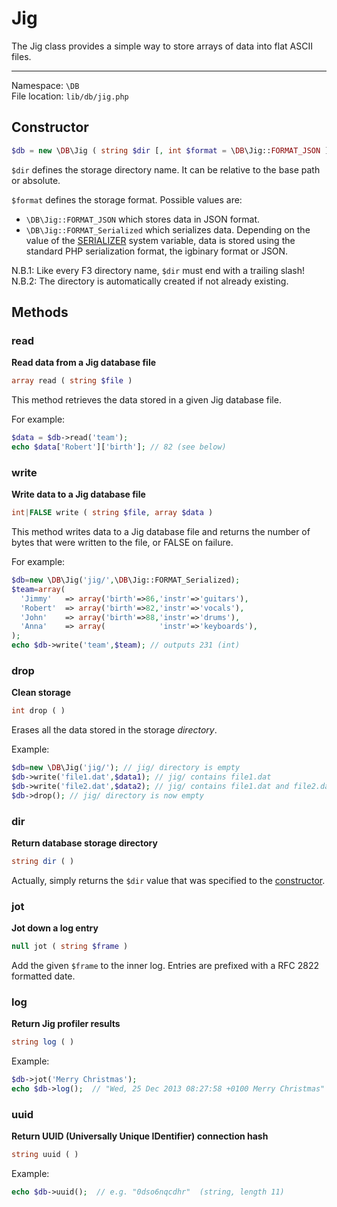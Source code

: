 # Jig

The Jig class provides a simple way to store arrays of data into flat ASCII files.

---

Namespace: `\DB` <br>
File location: `lib/db/jig.php`

## Constructor

```php
$db = new \DB\Jig ( string $dir [, int $format = \DB\Jig::FORMAT_JSON ] );
```

`$dir` defines the storage directory name. It can be relative to the base path or absolute.

`$format` defines the storage format. Possible values are:

* `\DB\Jig::FORMAT_JSON` which stores data in JSON format.
* `\DB\Jig::FORMAT_Serialized` which serializes data. Depending on the value of the [SERIALIZER](quick-reference#serializer) system variable, data is stored using the standard PHP serialization format, the igbinary format or JSON.

<div class="alert alert-info">
    N.B.1: Like every F3 directory name, <code>$dir</code> must end with a trailing slash!
    <br>
    N.B.2: The directory is automatically created if not already existing.
</div>

## Methods

### read

**Read data from a Jig database file**

```php
array read ( string $file )
```

This method retrieves the data stored in a given Jig database file.

For example:

```php
$data = $db->read('team');
echo $data['Robert']['birth']; // 82 (see below)
```

### write

**Write data to a Jig database file**

```php
int|FALSE write ( string $file, array $data )
```

This method writes data to a Jig database file and returns the number of bytes that were written to the file, or FALSE on failure. 

For example:

```php
$db=new \DB\Jig('jig/',\DB\Jig::FORMAT_Serialized);
$team=array(
  'Jimmy'   => array('birth'=>86,'instr'=>'guitars'),
  'Robert'  => array('birth'=>82,'instr'=>'vocals'),
  'John'    => array('birth'=>88,'instr'=>'drums'),
  'Anna'    => array(            'instr'=>'keyboards'),
);
echo $db->write('team',$team); // outputs 231 (int)
```

### drop

**Clean storage**

```php
int drop ( )
```

Erases all the data stored in the storage _directory_.

Example:

```php
$db=new \DB\Jig('jig/'); // jig/ directory is empty
$db->write('file1.dat',$data1); // jig/ contains file1.dat
$db->write('file2.dat',$data2); // jig/ contains file1.dat and file2.dat
$db->drop(); // jig/ directory is now empty
```

### dir

**Return database storage directory**

```php
string dir ( )
```

Actually, simply returns the `$dir` value that was specified to the [constructor](jig#constructor).

### jot

**Jot down a log entry**

```php
null jot ( string $frame )
```

Add the given `$frame` to the inner log. Entries are prefixed with a RFC 2822 formatted date.

### log

**Return Jig profiler results**

```php
string log ( )
```

Example:

```php
$db->jot('Merry Christmas');
echo $db->log();  // "Wed, 25 Dec 2013 08:27:58 +0100 Merry Christmas"
```

### uuid

**Return UUID (Universally Unique IDentifier) connection hash**

```php
string uuid ( )
```

Example:

```php
echo $db->uuid();  // e.g. "0dso6nqcdhr"  (string, length 11)
```

